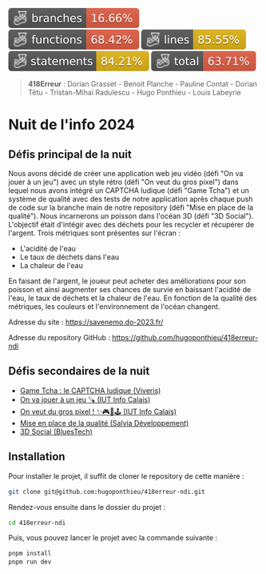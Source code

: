 ![Branches](./badges/coverage-branches.svg)
![Functions](./badges/coverage-functions.svg)
![Lines](./badges/coverage-lines.svg)
![Statements](./badges/coverage-statements.svg)
![Coverage total](./badges/coverage-total.svg)

> **418Erreur** : Dorian Grasset - Benoit Planche - Pauline Contat - Dorian Têtu - Tristan-Mihai Radulescu - Hugo Ponthieu - Louis Labeyrie

# Nuit de l'info 2024

## Défis principal de la nuit

Nous avons décidé de créer une application web jeu vidéo (défi "On va jouer à un jeu") avec un style rétro (défi "On veut du gros pixel") dans lequel nous avons intégré un CAPTCHA ludique (défi "Game Tcha") et un système de qualité avec des tests de notre application après chaque push de code sur la branche main de notre repository (défi "Mise en place de la qualité"). Nous incarnerons un poisson dans l'océan 3D (défi "3D Social"). L'objectif était d'intégir avec des déchets pour les recycler et récupérer de l'argent. Trois métriques sont présentes sur l'écran :
- L'acidité de l'eau
- Le taux de déchets dans l'eau
- La chaleur de l'eau

En faisant de l'argent, le joueur peut acheter des améliorations pour son poisson et ainsi augmenter ses chances de survie en baissant l'acidité de l'eau, le taux de déchets et la chaleur de l'eau.
En fonction de la qualité des métriques, les couleurs et l'environnement de l'océan changent.

Adresse du site : https://savenemo.do-2023.fr/

Adresse du repository GitHub : https://github.com/hugoponthieu/418erreur-ndi

## Défis secondaires de la nuit

- [Game Tcha : le CAPTCHA ludique (Viveris)](./readme/captcha/README.md)
- [On va jouer à un jeu 🪚 (IUT Info Calais)](./readme/gamification//README.md)
- [On veut du gros pixel ! ✨🎮👾🕹️ (IUT Info Calais)](./readme/retro/readme.8bit)
- [Mise en place de la qualité (Salvia Développement)](./readme/tests/README.md)
- [3D Social (BluesTech)](./readme/threejs/README.md)

## Installation

Pour installer le projet, il suffit de cloner le repository de cette manière :

```bash
git clone git@github.com:hugoponthieu/418erreur-ndi.git
```

Rendez-vous ensuite dans le dossier du projet :

```bash
cd 418erreur-ndi
```

Puis, vous pouvez lancer le projet avec la commande suivante :

```bash
pnpm install
pnpm run dev
```